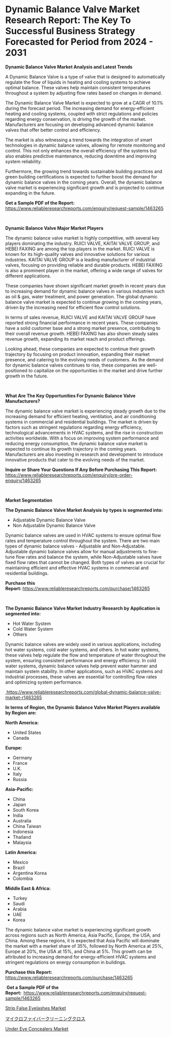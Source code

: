 <p><h1>Dynamic Balance Valve Market Research Report: The Key To Successful Business Strategy Forecasted for Period from 2024 - 2031</h1></p><p><strong>Dynamic Balance Valve Market Analysis and Latest Trends</strong></p>
<p><p>A Dynamic Balance Valve is a type of valve that is designed to automatically regulate the flow of liquids in heating and cooling systems to achieve optimal balance. These valves help maintain consistent temperatures throughout a system by adjusting flow rates based on changes in demand.</p><p>The Dynamic Balance Valve Market is expected to grow at a CAGR of 10.1% during the forecast period. The increasing demand for energy-efficient heating and cooling systems, coupled with strict regulations and policies regarding energy conservation, is driving the growth of the market. Manufacturers are focusing on developing advanced dynamic balance valves that offer better control and efficiency.</p><p>The market is also witnessing a trend towards the integration of smart technologies in dynamic balance valves, allowing for remote monitoring and control. This not only enhances the overall efficiency of the systems but also enables predictive maintenance, reducing downtime and improving system reliability.</p><p>Furthermore, the growing trend towards sustainable building practices and green building certifications is expected to further boost the demand for dynamic balance valves in the coming years. Overall, the dynamic balance valve market is experiencing significant growth and is projected to continue expanding in the future.</p></p>
<p><strong>Get a Sample PDF of the Report:&nbsp;</strong> <a href="https://www.reliableresearchreports.com/enquiry/request-sample/1463265">https://www.reliableresearchreports.com/enquiry/request-sample/1463265</a></p>
<p>&nbsp;</p>
<p><strong>Dynamic Balance Valve Major Market Players</strong></p>
<p><p>The dynamic balance valve market is highly competitive, with several key players dominating the industry. RUICI VALVE, KAITAI VALVE GROUP, and HEBEI FAXING are among the top players in the market. RUICI VALVE is known for its high-quality valves and innovative solutions for various industries. KAITAI VALVE GROUP is a leading manufacturer of industrial valves, focusing on providing reliable and durable products. HEBEI FAXING is also a prominent player in the market, offering a wide range of valves for different applications.</p><p>These companies have shown significant market growth in recent years due to increasing demand for dynamic balance valves in various industries such as oil & gas, water treatment, and power generation. The global dynamic balance valve market is expected to continue growing in the coming years, driven by the increasing need for efficient flow control solutions.</p><p>In terms of sales revenue, RUICI VALVE and KAITAI VALVE GROUP have reported strong financial performance in recent years. These companies have a solid customer base and a strong market presence, contributing to their overall revenue growth. HEBEI FAXING has also shown steady sales revenue growth, expanding its market reach and product offerings.</p><p>Looking ahead, these companies are expected to continue their growth trajectory by focusing on product innovation, expanding their market presence, and catering to the evolving needs of customers. As the demand for dynamic balance valves continues to rise, these companies are well-positioned to capitalize on the opportunities in the market and drive further growth in the future.</p></p>
<p>&nbsp;</p>
<p><strong>What Are The Key Opportunities For Dynamic Balance Valve Manufacturers?</strong></p>
<p><p>The dynamic balance valve market is experiencing steady growth due to the increasing demand for efficient heating, ventilation, and air conditioning systems in commercial and residential buildings. The market is driven by factors such as stringent regulations regarding energy efficiency, technological advancements in HVAC systems, and the rise in construction activities worldwide. With a focus on improving system performance and reducing energy consumption, the dynamic balance valve market is expected to continue its growth trajectory in the coming years. Manufacturers are also investing in research and development to introduce innovative products that cater to the evolving needs of the market.</p></p>
<p><strong>Inquire or Share Your Questions If Any Before Purchasing This Report:</strong> <a href="https://www.reliableresearchreports.com/enquiry/pre-order-enquiry/1463265">https://www.reliableresearchreports.com/enquiry/pre-order-enquiry/1463265</a></p>
<p>&nbsp;</p>
<p><strong>Market Segmentation</strong></p>
<p><strong>The Dynamic Balance Valve Market Analysis by types is segmented into:</strong></p>
<p><ul><li>Adjustable Dynamic Balance Valve</li><li>Non Adjustable Dynamic Balance Valve</li></ul></p>
<p><p>Dynamic balance valves are used in HVAC systems to ensure optimal flow rates and temperature control throughout the system. There are two main types of dynamic balance valves - Adjustable and Non-Adjustable. Adjustable dynamic balance valves allow for manual adjustments to fine-tune flow rates and balance the system, while Non-Adjustable valves have fixed flow rates that cannot be changed. Both types of valves are crucial for maintaining efficient and effective HVAC systems in commercial and residential buildings.</p></p>
<p><strong>Purchase this Report:&nbsp;</strong><a href="https://www.reliableresearchreports.com/purchase/1463265">https://www.reliableresearchreports.com/purchase/1463265</a></p>
<p>&nbsp;</p>
<p><strong>The Dynamic Balance Valve Market Industry Research by Application is segmented into:</strong></p>
<p><ul><li>Hot Water System</li><li>Cold Water System</li><li>Others</li></ul></p>
<p><p>Dynamic balance valves are widely used in various applications, including hot water systems, cold water systems, and others. In hot water systems, these valves help regulate the flow and temperature of water throughout the system, ensuring consistent performance and energy efficiency. In cold water systems, dynamic balance valves help prevent water hammer and maintain system stability. In other applications, such as HVAC systems and industrial processes, these valves are essential for controlling flow rates and optimizing system performance.</p></p>
<p><a href="https://www.reliableresearchreports.com/global-dynamic-balance-valve-market-r1463265">&nbsp;https://www.reliableresearchreports.com/global-dynamic-balance-valve-market-r1463265</a></p>
<p><strong>In terms of Region, the Dynamic Balance Valve Market Players available by Region are:</strong></p>
<p>
    <p> <strong> North America: </strong>
        <ul>
            <li>United States</li>
            <li>Canada</li>
        </ul>
        </p> 
    <p> <strong> Europe: </strong>
        <ul>
            <li>Germany</li>
            <li>France</li>
            <li>U.K.</li>
            <li>Italy</li>
            <li>Russia</li>
        </ul>
        </p> 
    <p> <strong> Asia-Pacific: </strong>
        <ul>
            <li>China</li>
            <li>Japan</li>
            <li>South Korea</li>
            <li>India</li>
            <li>Australia</li>
            <li>China Taiwan</li>
            <li>Indonesia</li>
            <li>Thailand</li>
            <li>Malaysia</li>
        </ul>
        </p> 
    <p> <strong> Latin America: </strong>
        <ul>
            <li>Mexico</li>
            <li>Brazil</li>
            <li>Argentina Korea</li>
            <li>Colombia</li>
        </ul>
        </p> 
    <p> <strong> Middle East & Africa: </strong>
        <ul>
            <li>Turkey</li>
            <li>Saudi</li>
            <li>Arabia</li>
            <li>UAE</li>
            <li>Korea</li>
        </ul>
    </p>
    </p>
<p><p>The dynamic balance valve market is experiencing significant growth across regions such as North America, Asia Pacific, Europe, the USA, and China. Among these regions, it is expected that Asia Pacific will dominate the market with a market share of 35%, followed by North America at 25%, Europe at 20%, the USA at 15%, and China at 5%. This growth can be attributed to increasing demand for energy-efficient HVAC systems and stringent regulations on energy consumption in buildings.</p></p>
<p><strong>Purchase this Report: </strong><a href="https://www.reliableresearchreports.com/purchase/1463265">https://www.reliableresearchreports.com/purchase/1463265</a></p>
<p>&nbsp;<strong>Get a Sample PDF of the Report:&nbsp;&nbsp;</strong><a href="https://www.reliableresearchreports.com/enquiry/request-sample/1463265">https://www.reliableresearchreports.com/enquiry/request-sample/1463265</a></p>
<p><strong></strong></p>
<p><p><a href="https://www.linkedin.com/pulse/strip-false-eyelashes-market-size-cagr-trends-2024-2030-zakupka-ifyxf?trackingId=FNV7NNaDOCw7q1qjTA%2B9Rw%3D%3D">Strip False Eyelashes Market</a></p><p><a href="https://github.com/LeanneBruen2023/Market-Research-Report-List-1/blob/main/373160630803.md">マイクロファイバークリーニングクロス</a></p><p><a href="https://www.linkedin.com/pulse/under-eye-concealers-market-trends-analysis-forecasted-period-m5z7f?trackingId=d48Y6TILErbyECb62h08%2Bw%3D%3D">Under Eye Concealers Market</a></p></p>